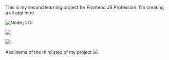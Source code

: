 This is my second learning project for Frontend JS Profession. I'm creating a cli app here.

![Node.js CI](https://github.com/Vlad-Code/frontend-project-lvl2/workflows/Node.js%20CI/badge.svg)

<a href="https://codeclimate.com/github/Vlad-Code/frontend-project-lvl2/maintainability"><img src="https://api.codeclimate.com/v1/badges/61fb1d9a5c0a94d2d5db/maintainability" /></a>

<a href="https://codeclimate.com/github/Vlad-Code/frontend-project-lvl2/test_coverage"><img src="https://api.codeclimate.com/v1/badges/61fb1d9a5c0a94d2d5db/test_coverage" /></a>

Asciinema of the third step of my project <a href="https://asciinema.org/a/315162" target="_blank"><img src="https://asciinema.org/a/315162.svg" /></a>

